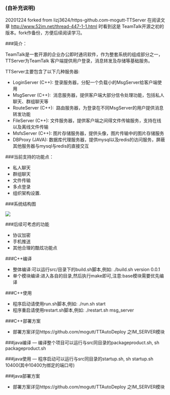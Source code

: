 ### (自补充说明)
20201224 forked from lizj3624/https-github.com-mogutt-TTServer
在阅读文章 http://www.52im.net/thread-447-1-1.html
时看到这是 TeamTalk开源之初的版本。fork作备份，方便后续阅读学习。

###简介：

TeamTalk是一套开源的企业办公即时通讯软件，作为整套系统的组成部分之一，TTServer为TeamTalk 客户端提供用户登录，消息转发及存储等基础服务。

TTServer主要包含了以下几种服务器:

- LoginServer (C++): 登录服务器，分配一个负载小的MsgServer给客户端使用
- MsgServer (C++):  消息服务器，提供客户端大部分信令处理功能，包括私人聊天、群组聊天等
- RouteServer (C++):  路由服务器，为登录在不同MsgServer的用户提供消息转发功能
- FileServer (C++): 文件服务器，提供客户端之间得文件传输服务，支持在线以及离线文件传输
- MsfsServer (C++): 图片存储服务器，提供头像，图片传输中的图片存储服务
- DBProxy (JAVA): 数据库代理服务器，提供mysql以及redis的访问服务，屏蔽其他服务器与mysql与redis的直接交互


###当前支持的功能点：

- 私人聊天
- 群组聊天
- 文件传输
- 多点登录
- 组织架构设置.


###系统结构图

![](https://raw.githubusercontent.com/mogutt/TTServer/master/docs/pics/server.jpg)


###后续可考虑的功能

- 协议加密
- 手机推送
- 其他合理的酷炫功能点


###C++编译
- 整体编译:可以运行src/目录下的build.sh脚本,例如: ./build.sh version 0.0.1
- 单个模块编译:进入各自的目录,然后执行make即可,注意:base模块需要优先编译

###C++使用
- 程序启动请使用run.sh脚本,例如: ./run.sh start
- 程序重启请使用restart.sh脚本,例如: ./restart.sh msg_server

###C++部署方案
- 部署方案详见https://github.com/mogutt/TTAutoDeploy 之IM_SERVER模块


###java编译
— 编译整个项目可以运行与src同目录的packageproduct.sh, sh packageproduct.sh

###java使用
— 程序启动可以运行与src同目录的startup.sh, sh startup.sh 10400(其中10400为绑定的端口号)

###java部署方案
- 部署方案详见https://github.com/mogutt/TTAutoDeploy 之IM_SERVER模块
